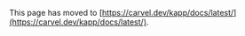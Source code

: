 This page has moved to [https://carvel.dev/kapp/docs/latest/](https://carvel.dev/kapp/docs/latest/).
